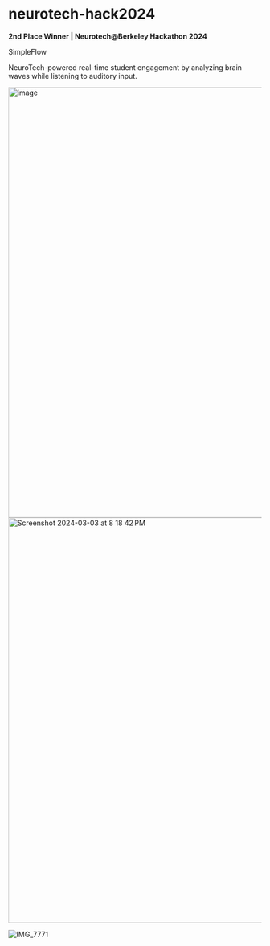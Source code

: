 # neurotech-hack2024

**2nd Place Winner | Neurotech@Berkeley Hackathon 2024**
 
SimpleFlow

NeuroTech-powered real-time student engagement by analyzing brain waves while listening to auditory input.

<img width="856" alt="image" src="https://github.com/ArvindVivek/neurotech-hack2024/assets/18371231/944c5029-17d4-4715-89aa-a4b862a5bd90">

<img width="806" alt="Screenshot 2024-03-03 at 8 18 42 PM" src="https://github.com/ArvindVivek/neurotech-hack2024/assets/18371231/91aeb80c-b835-43a2-ab06-e028350490d8">

![IMG_7771](https://github.com/ArvindVivek/neurotech-hack2024/assets/18371231/bb78571d-5c27-4577-9017-4071aaef4c2a)
